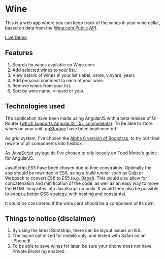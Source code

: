 # Wine

This is a web app where you can keep track of the wines in your wine cellar, based on data from the [Wine.com Public API](https://api.wine.com/).

[Live Demo](http://lthr.io/wine)

## Features
1. Search for wines available on Wine.com.
2. Add selected wines to your list.
3. View details of wines in your list (label, name, vinyard, year).
4. Add personal comment to each of your wine.
5. Remove wines from your list.
6. Sort by wine name, vinyard or year.


## Technologies used
The application have been made using AngularJS with a beta release of UI-Router ([which supports AngularJS 1.5+ components](https://ui-router.github.io/blog/route-to-component/)). 
To be able to store wines on your unit, [ngStorage](https://github.com/gsklee/ngStorage) have been implemented.

As grid system, I've chosen the [Alpha 6 version of Bootstrap](https://blog.getbootstrap.com/2017/01/06/bootstrap-4-alpha-6/), to try out their rewrite of all components into flexbox.

As JavaScript styleguide I've chosen to rely loosely on Tood Motto's guide for AngularJS.

JavaScript ES5 have been chosen due to time constraints. Optimally the app should be rewritten in ES6, using a build runner such as Gulp or Webpack to convert ES6 to ES5 (e.g. [Babel](https://babeljs.io/)). This would also allow for concatenation and minification of the code, as well as an easy way to move the HTML templates into JavaScript on build. It would then also be possible to adopt a better CSS strategy, with nesting and constants).

It could be considered if the wine card should be a component of its own.


## Things to notice (disclaimer)
1. By using the latest Bootstrap, there can be layout issues on IE9.
2. The layout optimized for mobile only, and tested with Safari on an iPhone 6.
3. To be able to save wines for later, be sure your phone does not have Private Browsing enabled.
